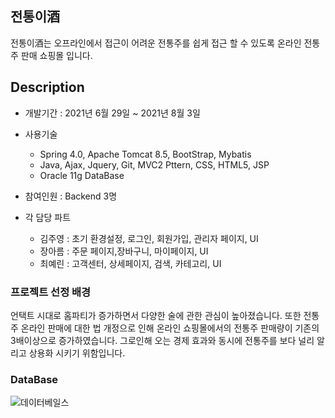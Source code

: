 ## 전통이酒

전통이酒는 오프라인에서 접근이 어려운 전통주를 쉽게 접근 할 수 있도록  온라인 전통주 판매 쇼핑몰 입니다.

## Description
* 개발기간 : 2021년 6월 29일 ~ 2021년 8월 3일
* 사용기술 
  + Spring 4.0, Apache Tomcat 8.5, BootStrap, Mybatis
  + Java, Ajax, Jquery, Git, MVC2 Pttern, CSS, HTML5, JSP
  + Oracle 11g DataBase
  
* 참여인원 : Backend 3명
* 각 담당 파트 
  + 김주영 : 초기 환경설정, 로그인, 회원가입, 관리자 페이지, UI
  + 장아름 : 주문 페이지,장바구니, 마이페이지, UI
  + 최예린 : 고객센터, 상세페이지, 검색, 카테고리, UI

### 프로젝트 선정 배경
 언택트 시대로 홈파티가 증가하면서 다양한 술에 관한 관심이 높아졌습니다. 
 또한 전통주 온라인 판매에 대한 법 개정으로 인해 온라인 쇼핑몰에서의 전통주 판매량이 기존의 3배이상으로 증가하였습니다.
 그로인해 오는 경제 효과와 동시에 전통주를 보다 널리 알리고 상용화 시키기 위함입니다.
 
### DataBase
 ![데이터베일스](https://user-images.githubusercontent.com/86712618/128807180-29a5c38a-abd5-41f4-9eea-6dfc33be593d.PNG)

